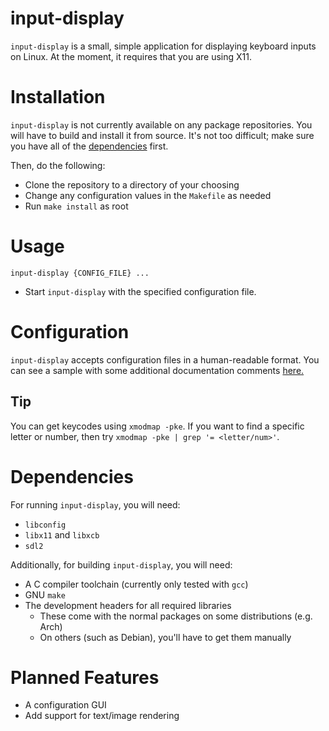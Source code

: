 # input-display
`input-display` is a small, simple application for displaying keyboard inputs 
on Linux. At the moment, it requires that you are using X11.

# Installation
`input-display` is not currently available on any package repositories. You will have to build and install it from source. It's not too difficult; make sure you have all of the [dependencies](#dependencies) first.

Then, do the following:
- Clone the repository to a directory of your choosing
- Change any configuration values in the `Makefile` as needed
- Run `make install` as root

# Usage
`input-display {CONFIG_FILE} ...`
- Start `input-display` with the specified configuration file.

# Configuration
`input-display` accepts configuration files in a human-readable format. You can see a sample with some additional documentation comments [here.](https://github.com/WoofWoofDoggo/input-display/blob/main/example.cfg)

## Tip
You can get keycodes using `xmodmap -pke`. If you want to find a specific letter or number, then try `xmodmap -pke | grep '= <letter/num>'`.

# Dependencies
For running `input-display`, you will need:
- `libconfig`
- `libx11` and `libxcb`
- `sdl2`

Additionally, for building `input-display`, you will need:
- A C compiler toolchain (currently only tested with `gcc`)
- GNU `make`
- The development headers for all required libraries
  - These come with the normal packages on some distributions (e.g. Arch)
  - On others (such as Debian), you'll have to get them manually

# Planned Features
- A configuration GUI
- Add support for text/image rendering
